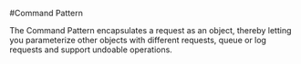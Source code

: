 #Command Pattern

The Command Pattern encapsulates a request as an object, thereby letting you parameterize other objects with different requests, queue or log requests and support undoable operations.
